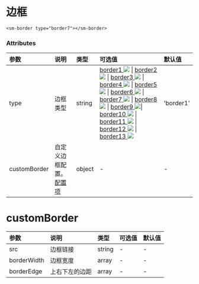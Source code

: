 # 边框

<sm-iframe src="https://iclient.supermap.io/examples/component/components_border_vue.html"></sm-iframe>

```vue
<sm-border type="border7"></sm-border>
```

### Attributes

| 参数         | 说明                                              | 类型   | 可选值                                                                                                                                                                                                                                                                                                                                                                                                                                                                                                                                                                                                                                                                                                                                                                                                                                                                                                                                                                                                                                                                                                                                                                                                                                                                                                                                                                                                                                                                                                                                                                                                                                                                                                                                                                                                                                                                                                                                                                                                                                                                                                                                                                                                                                                                                                                                                                                                                                                                                                                                                                    | 默认值    |
| :----------- | :------------------------------------------------ | :----- | :------------------------------------------------------------------------------------------------------------------------------------------------------------------------------------------------------------------------------------------------------------------------------------------------------------------------------------------------------------------------------------------------------------------------------------------------------------------------------------------------------------------------------------------------------------------------------------------------------------------------------------------------------------------------------------------------------------------------------------------------------------------------------------------------------------------------------------------------------------------------------------------------------------------------------------------------------------------------------------------------------------------------------------------------------------------------------------------------------------------------------------------------------------------------------------------------------------------------------------------------------------------------------------------------------------------------------------------------------------------------------------------------------------------------------------------------------------------------------------------------------------------------------------------------------------------------------------------------------------------------------------------------------------------------------------------------------------------------------------------------------------------------------------------------------------------------------------------------------------------------------------------------------------------------------------------------------------------------------------------------------------------------------------------------------------------------------------------------------------------------------------------------------------------------------------------------------------------------------------------------------------------------------------------------------------------------------------------------------------------------------------------------------------------------------------------------------------------------------------------------------------------------------------------------------------------------ | :-------- |
| type         | 边框类型                                          | string | <a class="border" href="javascript:void(0);">border1 <img id="images" src="https://raw.githubusercontent.com/SuperMap/vue-iclient/master/src/common/border/assets/image/border1.png"/></a> \| <a class="border" href="javascript:void(0);">border2 <img id="images" src="https://raw.githubusercontent.com/SuperMap/vue-iclient/master/src/common/border/assets/image/border2.png"/></a> \| <a class="border" href="javascript:void(0);">border3 <img id="images" src="https://raw.githubusercontent.com/SuperMap/vue-iclient/master/src/common/border/assets/image/border3.png"/></a> \| <a class="border" href="javascript:void(0);">border4 <img id="images" src="https://raw.githubusercontent.com/SuperMap/vue-iclient/master/src/common/border/assets/image/border4.png"/></a> \| <a class="border" href="javascript:void(0);">border5 <img id="images" src="https://raw.githubusercontent.com/SuperMap/vue-iclient/master/src/common/border/assets/image/border5.png"/></a> \| <a class="border" href="javascript:void(0);">border6 <img id="images" src="https://raw.githubusercontent.com/SuperMap/vue-iclient/master/src/common/border/assets/image/border6.png"/></a> \| <a class="border" href="javascript:void(0);">border7 <img id="images" src="https://raw.githubusercontent.com/SuperMap/vue-iclient/master/src/common/border/assets/image/border7.png"/></a> \| <a class="border" href="javascript:void(0);">border8 <img id="images" src="https://raw.githubusercontent.com/SuperMap/vue-iclient/master/src/common/border/assets/image/border8.png"/></a> \| <a class="border" href="javascript:void(0);">border9 <img id="images" src="https://raw.githubusercontent.com/SuperMap/vue-iclient/master/src/common/border/assets/image/border9.png"/></a>\| <a class="border" href="javascript:void(0);">border10 <img id="images" src="https://raw.githubusercontent.com/SuperMap/vue-iclient/master/src/common/border/assets/image/border10.png"/></a> \| <a class="border" href="javascript:void(0);">border11 <img id="images" src="https://raw.githubusercontent.com/SuperMap/vue-iclient/master/src/common/border/assets/image/border11.png"/></a> \| <a class="border" href="javascript:void(0);">border12 <img id="images" src="https://raw.githubusercontent.com/SuperMap/vue-iclient/master/src/common/border/assets/image/border12.png"/></a> \| <a class="border" href="javascript:void(0);">border13 <img id="images" src="https://raw.githubusercontent.com/SuperMap/vue-iclient/master/src/common/border/assets/image/border13.png"/></a> | 'border1' |
| customBorder | 自定义边框配置。<a href="#customborder">配置项</a> | object | -                                                                                                                                                                                                                                                                                                                                                                                                                                                                                                                                                                                                                                                                                                                                                                                                                                                                                                                                                                                                                                                                                                                                                                                                                                                                                                                                                                                                                                                                                                                                                                                                                                                                                                                                                                                                                                                                                                                                                                                                                                                                                                                                                                                                                                                                                                                                                                                                                                                                                                                                                                         | -         |

# customBorder

| 参数        | 说明           | 类型   | 可选值 | 默认值 |
| :---------- | :------------- | :----- | :----- | :----- |
| src         | 边框链接       | string | -      | -      |
| borderWidth | 边框宽度       | array  | -      | -      |
| borderEdge  | 上右下左的边距 | array  | -      | -      |
